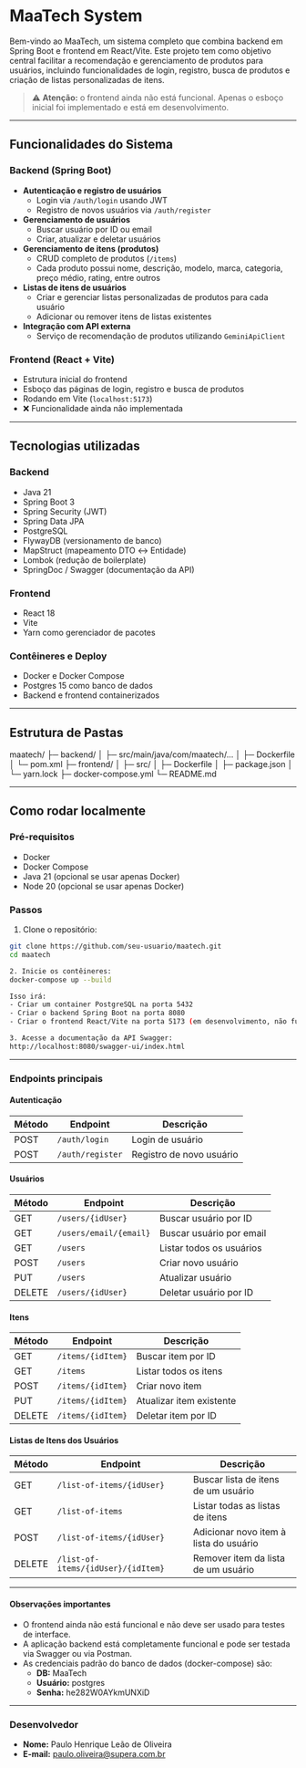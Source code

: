 # MaaTech System

Bem-vindo ao MaaTech, um sistema completo que combina backend em Spring Boot e frontend em React/Vite. Este projeto tem como objetivo central facilitar a recomendação e gerenciamento de produtos para usuários, incluindo funcionalidades de login, registro, busca de produtos e criação de listas personalizadas de itens.

> ⚠️ **Atenção:** o frontend ainda não está funcional. Apenas o esboço inicial foi implementado e está em desenvolvimento.

---

## Funcionalidades do Sistema

### Backend (Spring Boot)
- **Autenticação e registro de usuários**
    - Login via `/auth/login` usando JWT
    - Registro de novos usuários via `/auth/register`
- **Gerenciamento de usuários**
    - Buscar usuário por ID ou email
    - Criar, atualizar e deletar usuários
- **Gerenciamento de itens (produtos)**
    - CRUD completo de produtos (`/items`)
    - Cada produto possui nome, descrição, modelo, marca, categoria, preço médio, rating, entre outros
- **Listas de itens de usuários**
    - Criar e gerenciar listas personalizadas de produtos para cada usuário
    - Adicionar ou remover itens de listas existentes
- **Integração com API externa**
    - Serviço de recomendação de produtos utilizando `GeminiApiClient`

### Frontend (React + Vite)
- Estrutura inicial do frontend
- Esboço das páginas de login, registro e busca de produtos
- Rodando em Vite (`localhost:5173`)
- ❌ Funcionalidade ainda não implementada

---

## Tecnologias utilizadas

### Backend
- Java 21
- Spring Boot 3
- Spring Security (JWT)
- Spring Data JPA
- PostgreSQL
- FlywayDB (versionamento de banco)
- MapStruct (mapeamento DTO ↔ Entidade)
- Lombok (redução de boilerplate)
- SpringDoc / Swagger (documentação da API)

### Frontend
- React 18
- Vite
- Yarn como gerenciador de pacotes

### Contêineres e Deploy
- Docker e Docker Compose
- Postgres 15 como banco de dados
- Backend e frontend containerizados

---

## Estrutura de Pastas

maatech/
├─ backend/
│  ├─ src/main/java/com/maatech/...
│  ├─ Dockerfile
│  └─ pom.xml
├─ frontend/
│  ├─ src/
│  ├─ Dockerfile
│  ├─ package.json
│  └─ yarn.lock
├─ docker-compose.yml
└─ README.md

---

## Como rodar localmente

### Pré-requisitos
- Docker
- Docker Compose
- Java 21 (opcional se usar apenas Docker)
- Node 20 (opcional se usar apenas Docker)

### Passos

1. Clone o repositório:

```bash
git clone https://github.com/seu-usuario/maatech.git
cd maatech

2. Inicie os contêineres:
docker-compose up --build

Isso irá:
- Criar um container PostgreSQL na porta 5432
- Criar o backend Spring Boot na porta 8080
- Criar o frontend React/Vite na porta 5173 (em desenvolvimento, não funcional)

3. Acesse a documentação da API Swagger:
http://localhost:8080/swagger-ui/index.html
```

---

### Endpoints principais

#### Autenticação

| Método | Endpoint           | Descrição                         |
|--------|------------------|-----------------------------------|
| POST   | `/auth/login`     | Login de usuário                  |
| POST   | `/auth/register`  | Registro de novo usuário          |

#### Usuários

| Método | Endpoint             | Descrição                         |
|--------|--------------------|-----------------------------------|
| GET    | `/users/{idUser}`    | Buscar usuário por ID             |
| GET    | `/users/email/{email}` | Buscar usuário por email          |
| GET    | `/users`            | Listar todos os usuários          |
| POST   | `/users`            | Criar novo usuário                |
| PUT    | `/users`            | Atualizar usuário                 |
| DELETE | `/users/{idUser}`    | Deletar usuário por ID            |

#### Itens

| Método | Endpoint              | Descrição                         |
|--------|---------------------|-----------------------------------|
| GET    | `/items/{idItem}`     | Buscar item por ID                |
| GET    | `/items`             | Listar todos os itens             |
| POST   | `/items/{idItem}`     | Criar novo item                   |
| PUT    | `/items/{idItem}`     | Atualizar item existente          |
| DELETE | `/items/{idItem}`     | Deletar item por ID               |

#### Listas de Itens dos Usuários

| Método | Endpoint                      | Descrição                                |
|--------|-------------------------------|------------------------------------------|
| GET    | `/list-of-items/{idUser}`     | Buscar lista de itens de um usuário      |
| GET    | `/list-of-items`              | Listar todas as listas de itens          |
| POST   | `/list-of-items/{idUser}`     | Adicionar novo item à lista do usuário   |
| DELETE | `/list-of-items/{idUser}/{idItem}` | Remover item da lista de um usuário |

---

#### Observações importantes
- O frontend ainda não está funcional e não deve ser usado para testes de interface.
- A aplicação backend está completamente funcional e pode ser testada via Swagger ou via Postman.
- As credenciais padrão do banco de dados (docker-compose) são:
    - **DB:** MaaTech
    - **Usuário:** postgres
    - **Senha:** he282W0AYkmUNXiD

---

### Desenvolvedor

- **Nome:** Paulo Henrique Leão de Oliveira
- **E-mail:** paulo.oliveira@supera.com.br
